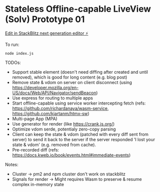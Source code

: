 # Stateless Offline-capable LiveView (Solv) Prototype 01

[Edit in StackBlitz next generation editor ⚡️](https://stackblitz.com/~/github.com/phucvin/solv-01)

To run:
```
node index.js
```

TODOs:
- Support stable element (doesn't need diffing after created and until removed), which is good for long content (e.g. blog post)
- Remove state & vdom on server on client disconnect (using https://developer.mozilla.org/en-US/docs/Web/API/Navigator/sendBeacon)
- Use express for routing to multiple apps
- Start offline-capable using service worker intercepting fetch (refs: https://github.com/richardanaya/wasm-service, https://github.com/kjartanm/htmx-sw)
- Multi-page App (MPA)
- Use generator for render (like https://crank.js.org/)
- Optimize vdom serde, potentialy zero-copy parsing
- Client can keep the state & vdom (patched with every diff sent from server) to send it back to the server if the server responded 'I lost your state & vdom' (e.g. removed from cache).
- Pre-recorded diff (refs: https://docs.kweb.io/book/events.html#immediate-events)

Notes:
- Cluster -> pm2 and npm cluster don't work on stackblitz
- Signals for render -> Might requires Wasm to preserve & resume complex in-memory state
